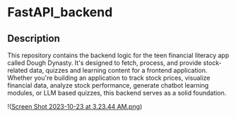 # FastAPI_backend

## Description

This repository contains the backend logic for the teen financial literacy app called Dough Dynasty. It's designed to fetch, process, and provide stock-related data, quizzes and learning content for a frontend application. Whether you're building an application to track stock prices, visualize financial data, analyze stock performance, generate chatbot learning modules, or LLM based quizzes, this backend serves as a solid foundation.

!([Screen Shot 2023-10-23 at 3.23.44 AM.png](https://github.com/Invest-learning-WWCodeHackathon/FastAPI_backend/blob/main/Screen%20Shot%202023-10-23%20at%203.23.44%20AM.png))
